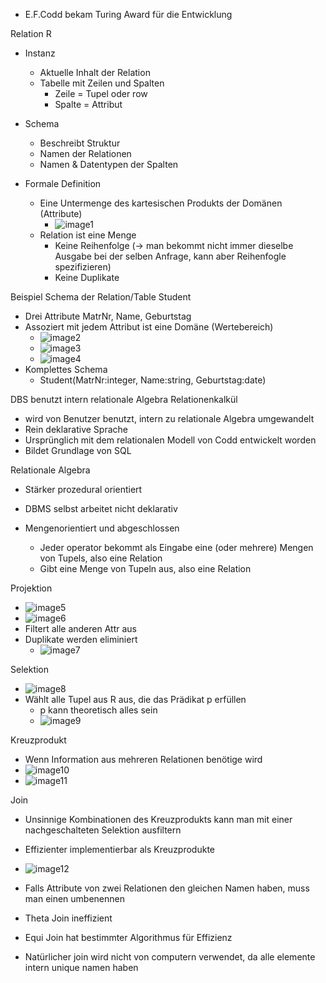 - E.F.Codd bekam Turing Award für die Entwicklung

Relation R
- Instanz
  - Aktuelle Inhalt der Relation
  - Tabelle mit Zeilen und Spalten
    - Zeile = Tupel oder row
    - Spalte = Attribut
- Schema
  - Beschreibt Struktur
  - Namen der Relationen
  - Namen & Datentypen der Spalten

- Formale Definition
  - Eine Untermenge des kartesischen Produkts der Domänen (Attribute)
    - ![image1](5965b757d19e4955ad8b1a92c3ea301a.png)
  - Relation ist eine Menge
    - Keine Reihenfolge (-\> man bekommt nicht immer dieselbe Ausgabe bei der selben Anfrage, kann aber Reihenfogle spezifizieren)
    - Keine Duplikate

Beispiel Schema der Relation/Table Student
- Drei Attribute MatrNr, Name, Geburtstag
- Assoziert mit jedem Attribut ist eine Domäne (Wertebereich)
  - ![image2](c2b66a474f3642c4b87c6dfca00ab299.png)
  - ![image3](5b44c1c6687d4920b88cd9aa2444b280.png)
  - ![image4](8aab33a1bde7420f8b0c0f52321fb0a7.png)
- Komplettes Schema
  - Student(MatrNr:integer, Name:string, Geburtstag:date)

DBS benutzt intern relationale Algebra
Relationenkalkül
- wird von Benutzer benutzt, intern zu relationale Algebra umgewandelt
- Rein deklarative Sprache
- Ursprünglich mit dem relationalen Modell von Codd entwickelt worden
- Bildet Grundlage von SQL

Relationale Algebra
- Stärker prozedural orientiert
- DBMS selbst arbeitet nicht deklarativ

- Mengenorientiert und abgeschlossen
  - Jeder operator bekommt als Eingabe eine (oder mehrere) Mengen von Tupels, also eine Relation
  - Gibt eine Menge von Tupeln aus, also eine Relation

Projektion
- ![image5](fb1c733e86eb4724aa228d035109f1ec.png)
- ![image6](f1d22232dede4a98a2d52f42b068112f.png)
- Filtert alle anderen Attr aus
- Duplikate werden eliminiert
  - ![image7](224fc486bcee4ff6b23712ea65abf470.png)

Selektion
- ![image8](cce64b9d58a94f6589805535d0054387.png)
- Wählt alle Tupel aus R aus, die das Prädikat p erfüllen
  - p kann theoretisch alles sein
  - ![image9](dfe548d6b11f4ee28ba2d3617228c221.png)

Kreuzprodukt
- Wenn Information aus mehreren Relationen benötige wird
- ![image10](4e74b86f596b49f5b715058f6b9e4daa.png)
- ![image11](65ea2a1be62b4f9281fe977982f80877.png)

Join
- Unsinnige Kombinationen des Kreuzprodukts kann man mit einer nachgeschalteten Selektion ausfiltern
- Effizienter implementierbar als Kreuzprodukte
- ![image12](df4fa759c3794d759284dfdf2fdca295.png)

- Falls Attribute von zwei Relationen den gleichen Namen haben, muss man einen umbenennen

- Theta Join ineffizient
- Equi Join hat bestimmter Algorithmus für Effizienz
- Natürlicher join wird nicht von computern verwendet, da alle elemente intern unique namen haben

